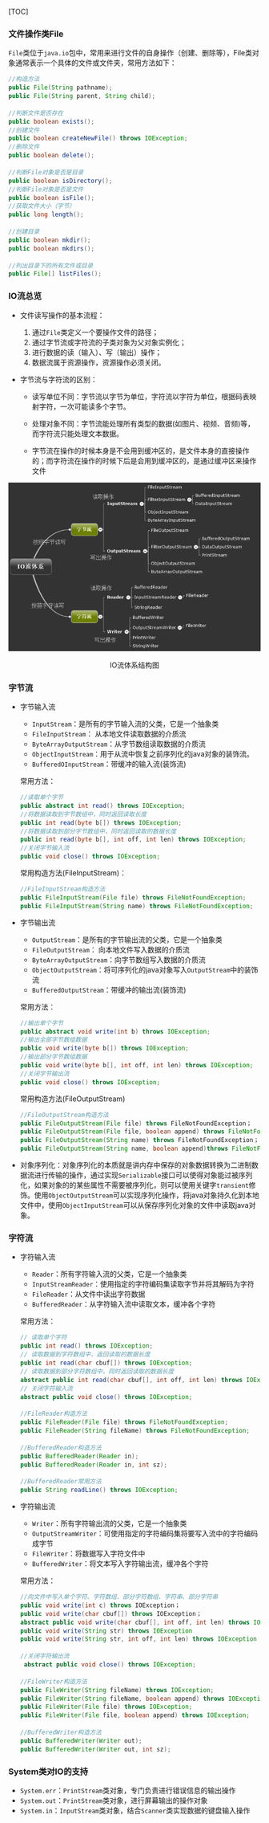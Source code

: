 [TOC]

### 文件操作类File

`File`类位于`java.io`包中，常用来进行文件的自身操作（创建、删除等），File类对象通常表示一个具体的文件或文件夹，常用方法如下：

```java
//构造方法
public File(String pathname);
public File(String parent, String child);

//判断文件是否存在
public boolean exists();
//创建文件
public boolean createNewFile() throws IOException;
//删除文件
public boolean delete();

//判断File对象是否是目录
public boolean isDirectory();
//判断File对象是否是文件
public boolean isFile(); 
//获取文件大小（字节）
public long length();

//创建目录
public boolean mkdir();
public boolean mkdirs();

//列出目录下的所有文件或目录
public File[] listFiles();
```



### IO流总览

- 文件读写操作的基本流程：
  1. 通过`File`类定义一个要操作文件的路径；
  2. 通过字节流或字符流的子类对象为父对象实例化；
  3. 进行数据的读（输入）、写（输出）操作；
  4. 数据流属于资源操作，资源操作必须关闭。

- 字节流与字符流的区别：

  - 读写单位不同：字节流以字节为单位，字符流以字符为单位，根据码表映射字符，一次可能读多个字节。

  - 处理对象不同：字节流能处理所有类型的数据(如图片、视频、音频)等，而字符流只能处理文本数据。

  - 字节流在操作的时候本身是不会用到缓冲区的，是文件本身的直接操作的；而字符流在操作的时候下后是会用到缓冲区的，是通过缓冲区来操作文件

![](../image/java_IO.png)

<center>IO流体系结构图</center>

### 字节流

- 字节输入流

  - `InputStream`：是所有的字节输入流的父类，它是一个抽象类
  - `FileInputStream`： 从本地文件读取数据的介质流
  - `ByteArrayOutputStream`：从字节数组读取数据的介质流
  - `ObjectInputStream`：用于从流中恢复之前序列化的java对象的装饰流。
  - `BufferedOInputStream`：带缓冲的输入流(装饰流)

  常用方法：

  ```java
  //读取单个字节
  public abstract int read() throws IOException;
  //将数据读取到字节数组中，同时返回读取长度
  public int read(byte b[]) throws IOException;
  //将数据读取到部分字节数组中，同时返回读取的数据长度
  public int read(byte b[], int off, int len) throws IOException;
  //关闭字节输入流
  public void close() throws IOException;
  ```

  常用构造方法(FileInputStream)：

  ```java
  //FileInputStream构造方法
  public FileInputStream(File file) throws FileNotFoundException;
  public FileInputStream(String name) throws FileNotFoundException;
  ```


- 字节输出流

  - `OutputStream`：是所有的字节输出流的父类，它是一个抽象类
  - `FileOutputStream`： 向本地文件写入数据的介质流
  - `ByteArrayOutputStream`：向字节数组写入数据的介质流
  - `ObjectOutputStream`：将可序列化的java对象写入`OutputStream`中的装饰流
  - `BufferedOutputStream`：带缓冲的输出流(装饰流)

  常用方法：

  ```java
  //输出单个字节
  public abstract void write(int b) throws IOException;
  //输出全部字节数组数据
  public void write(byte b[]) throws IOException;
  //输出部分字节数组数据
  public void write(byte b[], int off, int len) throws IOException;
  //关闭字节输出流
  public void close() throws IOException;
  ```

  常用构造方法(FileOutputStream)

  ```java
  //FileOutputStream构造方法
  public FileOutputStream(File file) throws FileNotFoundException；
  public FileOutputStream(File file, boolean append) throws FileNotFoundException;
  public FileOutputStream(String name) throws FileNotFoundException；
  public FileOutputStream(String name, boolean append)throws FileNotFoundException;
  ```

- 对象序列化：对象序列化的本质就是讲内存中保存的对象数据转换为二进制数据流进行传输的操作，通过实现`Serializable`接口可以使得对象能过被序列化，如果对象的的某些属性不需要被序列化，则可以使用关键字`transient`修饰。使用`ObjectOutputStream`可以实现序列化操作，将java对象持久化到本地文件中，使用`ObjectInputStream`可以从保存序列化对象的文件中读取java对象。


### 字符流

- 字符输入流

  - `Reader`：所有字符输入流的父类，它是一个抽象类
  - `InputStreamReader`：使用指定的字符编码集读取字节并将其解码为字符
  - `FileReader`：从文件中读出字符数据
  - `BufferedReader`：从字符输入流中读取文本，缓冲各个字符

  常用方法：

  ```java
  // 读取单个字符
  public int read() throws IOException;
  // 读取数据到字符数组中，返回读取的数据长度
  public int read(char cbuf[]) throws IOException;
  // 读取数据到部分字符数组中，同时返回读取的数据长度
  abstract public int read(char cbuf[], int off, int len) throws IOException;
  // 关闭字符输入流
  abstract public void close() throws IOException;
  
  //FileReader构造方法
  public FileReader(File file) throws FileNotFoundException;
  public FileReader(String fileName) throws FileNotFoundException;
  
  //BufferedReader构造方法
  public BufferedReader(Reader in);
  public BufferedReader(Reader in, int sz);
  
  //BufferedReader常用方法
  public String readLine() throws IOException;
  ```

- 字符输出流

  - `Writer`：所有字符输出流的父类，它是一个抽象类
  - `OutputStreamWriter`：可使用指定的字符编码集将要写入流中的字符编码成字节
  - `FileWriter`：将数据写入字符文件中
  - `BufferedWriter`：将文本写入字符输出流，缓冲各个字符

  常用方法：

  ```java
  //向文件中写入单个字符、字符数组、部分字符数组、字符串、部分字符串
  public void write(int c) throws IOException；
  public void write(char cbuf[]) throws IOException；
  abstract public void write(char cbuf[], int off, int len) throws IOException;
  public void write(String str) throws IOException
  public void write(String str, int off, int len) throws IOException
  
  //关闭字符输出流
   abstract public void close() throws IOException;
  
  //FileWriter构造方法
  public FileWriter(String fileName) throws IOException;
  public FileWriter(String fileName, boolean append) throws IOException;
  public FileWriter(File file) throws IOException;
  public FileWriter(File file, boolean append) throws IOException;
  
  //BufferedWriter构造方法
  public BufferedWriter(Writer out);
  public BufferedWriter(Writer out, int sz);
  ```


### System类对IO的支持

- `System.err`：`PrintStream`类对象，专门负责进行错误信息的输出操作
- `System.out`：`PrintStream`类对象，进行屏幕输出的操作对象
- `System.in`：`InputStream`类对象，结合`Scanner`类实现数据的键盘输入操作